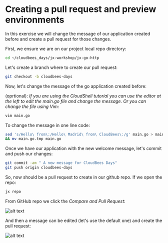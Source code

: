 # Creating a pull request and preview environments

In this exercise we will change the message of our application created before and create a pull request for those changes.

First, we ensure we are on our project local repo directory:
```bash
cd ~/cloudbees_days/jx-workshop/jx-go-http
```
Let's create a branch where to create our pull request:
```bash
git checkout -b cloudbees-days
```
Now, let's change the message of the go application created before:

(oprtional): *If you are using the CloudShell tutorial you can use the editor at the left to edit the main.go file and change the message. Or you can change the file using Vim:*

```bash
vim main.go
```
To change the message in one line code:
```bash
sed 's/Hello\ from\:/Hello\ Madrid\ from\ CloudBees\:/g' main.go > main.go.tmp \
&& mv main.go.tmp main.go
```

Once we have our application with the new welcome message, let's commit and push our changes:
```bash
git commit -am " A new message for CloudBees Days"
git push origin cloudbees-days
```
So, now should be a pull request to create in our github repo. If we open the repo:

```bash
jx repo
```
From GitHub repo we click the *Compare and Pull Request*:

![alt text](./images/pull-request.png "Compare and pull request")

And then a message can be edited (let's use the default one) and create the pull request:

![alt text](./images/create-pull-request.png "Compare and pull request")
